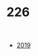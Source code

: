 # 226 

<br>

- [2019](https://www.chiefdelphi.com/uploads/default/original/3X/6/1/61d45ce75409ae3ea4a0f23ff2f7fd4c54daedcb.pdf)